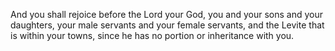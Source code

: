 And you shall rejoice before the Lord your God, you and your sons and your daughters, your male servants and your female servants, and the Levite that is within your towns, since he has no portion or inheritance with you.
